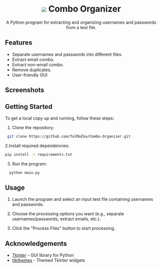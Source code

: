 <!-- Title -->
<h1 align="center"> <img src="https://img.icons8.com/?size=36&id=CSPraQzdarl4&format=png">  Combo Organizer </h1>

<!-- Description -->
<p align="center">A Python program for extracting and organizing usernames and passwords from a text file.</p>


<!-- Features -->
## Features

- Separate usernames and passwords into different files.
- Extract email combo.
- Extract non-email combo.
- Remove duplicates.
- User-friendly GUI

<!-- Screenshots -->
## Screenshots

<!-- Add screenshots here if applicable -->

<!-- Getting Started -->
## Getting Started

To get a local copy up and running, follow these steps:

1. Clone the repository:
  ```sh
   git clone https://github.com/TalMaIka/Combo-Organizer.git
   ```
2.Install required dependencies:
   ```sh
   pip install -r requirements.txt
   ```

3. Run the program:
 ```sh
   python main.py
   ```

<!-- Usage -->
## Usage

1. Launch the program and select an input text file containing usernames and passwords.

2. Choose the processing options you want (e.g., separate usernames/passwords, extract emails, etc.).

3. Click the "Process Files" button to start processing.

<!-- License -->

## Acknowledgements

- [Tkinter](https://docs.python.org/3/library/tkinter.html) - GUI library for Python
- [ttkthemes](https://ttkthemes.readthedocs.io/en/latest/) - Themed Tkinter widgets
